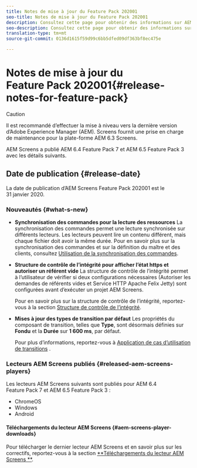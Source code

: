 ```yaml
---
title: Notes de mise à jour du Feature Pack 202001
seo-title: Notes de mise à jour du Feature Pack 202001
description: Consultez cette page pour obtenir des informations sur AEM Screens Feature Pack 202001, publié le 31 janvier 2020.
seo-description: Consultez cette page pour obtenir des informations sur AEM Screens Feature Pack 202001, publié le 31 janvier 2020.
translation-type: tm+mt
source-git-commit: 0136d1615f59d99c6bb5dfed09df363bf8ec475e

---
```



# Notes de mise à jour du Feature Pack 202001{#release-notes-for-feature-pack}

>[!CAUTION]
>
>Il est recommandé d’effectuer la mise à niveau vers la dernière version d’Adobe Experience Manager (AEM). Screens fournit une prise en charge de maintenance pour la plate-forme AEM 6.3 Screens.

AEM Screens a publié AEM 6.4 Feature Pack 7 et AEM 6.5 Feature Pack 3 avec les détails suivants.

## Date de publication {#release-date}

La date de publication d’AEM Screens Feature Pack 202001 est le 31 janvier 2020.

### Nouveautés {#what-s-new}

* **Synchronisation des commandes pour la lecture des ressources**
La synchronisation des commandes permet une lecture synchronisée sur différents lecteurs. Les lecteurs peuvent lire un contenu différent, mais chaque fichier doit avoir la même durée.
Pour en savoir plus sur la synchronisation des commandes et sur la définition du maître et des clients, consultez [Utilisation de la synchronisation des commandes](using-command-sync.md).

* **Structure de contrôle de l’intégrité pour afficher l’état https et autoriser un référent vide**
La structure de contrôle de l’intégrité permet à l’utilisateur de vérifier si deux configurations nécessaires (Autoriser les demandes de référents vides et Service HTTP Apache Felix Jetty) sont configurées avant d’exécuter un projet AEM Screens.

   Pour en savoir plus sur la structure de contrôle de l’intégrité, reportez-vous à la section [Structure de contrôle de l’intégrité](/help/user-guide/configuring-screens-introduction.md#health-check-framework).

* **Mises à jour des types de transition par défaut**
Les propriétés du composant de transition, telles que **Type**, sont désormais définies sur **Fondu** et la **Durée** sur **1 600 ms**, par défaut.

   Pour plus d’informations, reportez-vous à [Application de cas d’utilisation de transitions](/help/user-guide/applying-transitions.md) .


### Lecteurs AEM Screens publiés {#released-aem-screens-players}

Les lecteurs AEM Screens suivants sont publiés pour AEM 6.4 Feature Pack 7 et AEM 6.5 Feature Pack 3 :

* ChromeOS
* Windows
* Android

#### Téléchargements du lecteur AEM Screens {#aem-screens-player-downloads}

Pour télécharger le dernier lecteur AEM Screens et en savoir plus sur les correctifs, reportez-vous à la section [**Téléchargements du lecteur AEM Screens **](https://download.macromedia.com/screens/).
